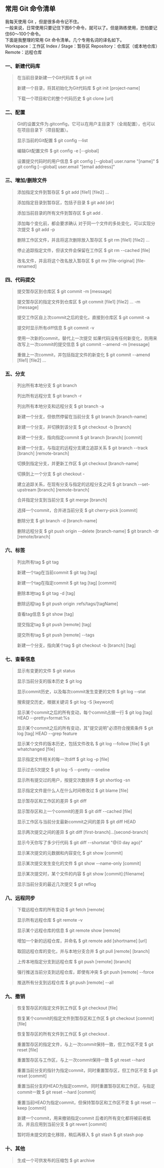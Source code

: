 ## 常用 Git 命令清单  
我每天使用 Git ，但是很多命令记不住。  
一般来说，日常使用只要记住下图6个命令，就可以了。但是熟练使用，恐怕要记住60～100个命令。  
下面是我整理的常用 Git 命令清单。几个专用名词的译名如下。  
Workspace：工作区 Index / Stage：暂存区 Repository：仓库区（或本地仓库）Remote：远程仓库  
### 一、新建代码库

> 在当前目录新建一个Git代码库
> $ git init
>
> 新建一个目录，将其初始化为Git代码库
> $ git init [project-name]
>
> 下载一个项目和它的整个代码历史
> $ git clone [url]

### 二、配置  
> Git的设置文件为.gitconfig，它可以在用户主目录下（全局配置），也可以在项目目录下（项目配置）。
>
> 显示当前的Git配置
> $ git config --list
>
> 编辑Git配置文件
> $ git config -e [--global]
>
> 设置提交代码时的用户信息
> $ git config [--global] user.name "[name]"
> $ git config [--global] user.email "[email address]"

### 三、增加/删除文件  
> 添加指定文件到暂存区
> $ git add [file1] [file2] ...
>
> 添加指定目录到暂存区，包括子目录
> $ git add [dir]
>
> 添加当前目录的所有文件到暂存区
> $ git add .
>
> 添加每个变化前，都会要求确认
> 对于同一个文件的多处变化，可以实现分次提交
> $ git add -p
>
> 删除工作区文件，并且将这次删除放入暂存区
> $ git rm [file1] [file2] ...
>
> 停止追踪指定文件，但该文件会保留在工作区
> $ git rm --cached [file]
>
> 改名文件，并且将这个改名放入暂存区
> $ git mv [file-original] [file-renamed]

### 四、代码提交  
> 提交暂存区到仓库区
> $ git commit -m [message]
>
> 提交暂存区的指定文件到仓库区
> $ git commit [file1] [file2] ... -m [message]
>
> 提交工作区自上次commit之后的变化，直接到仓库区
> $ git commit -a
>
> 提交时显示所有diff信息
> $ git commit -v
>
> 使用一次新的commit，替代上一次提交
> 如果代码没有任何新变化，则用来改写上一次commit的提交信息
> $ git commit --amend -m [message]
>
> 重做上一次commit，并包括指定文件的新变化
> $ git commit --amend [file1] [file2] ...

### 五、分支  
> 列出所有本地分支
> $ git branch
>
> 列出所有远程分支
> $ git branch -r
>
> 列出所有本地分支和远程分支
> $ git branch -a
>
> 新建一个分支，但依然停留在当前分支
> $ git branch [branch-name]
>
> 新建一个分支，并切换到该分支
> $ git checkout -b [branch]
>
> 新建一个分支，指向指定commit
> $ git branch [branch] [commit]
>
> 新建一个分支，与指定的远程分支建立追踪关系
> $ git branch --track [branch] [remote-branch]
>
> 切换到指定分支，并更新工作区
> $ git checkout [branch-name]
>
> 切换到上一个分支
> $ git checkout -
>
> 建立追踪关系，在现有分支与指定的远程分支之间
> $ git branch --set-upstream [branch] [remote-branch]
>
> 合并指定分支到当前分支
> $ git merge [branch]
>
> 选择一个commit，合并进当前分支
> $ git cherry-pick [commit]
>
> 删除分支
> $ git branch -d [branch-name]
>
> 删除远程分支
> $ git push origin --delete [branch-name]
> $ git branch -dr [remote/branch]

### 六、标签

> 列出所有tag
> $ git tag
>
> 新建一个tag在当前commit
> $ git tag [tag]
>
> 新建一个tag在指定commit
> $ git tag [tag] [commit]
>
> 删除本地tag
> $ git tag -d [tag]
>
> 删除远程tag
> $ git push origin :refs/tags/[tagName]
>
> 查看tag信息
> $ git show [tag]
>
> 提交指定tag
> $ git push [remote] [tag]
>
> 提交所有tag
> $ git push [remote] --tags
>
> 新建一个分支，指向某个tag
> $ git checkout -b [branch] [tag]

### 七、查看信息

> 显示有变更的文件
> $ git status
>
> 显示当前分支的版本历史
> $ git log
>
> 显示commit历史，以及每次commit发生变更的文件
> $ git log --stat
>
> 搜索提交历史，根据关键词
> $ git log -S [keyword]
>
> 显示某个commit之后的所有变动，每个commit占据一行
> $ git log [tag] HEAD --pretty=format:%s
>
> 显示某个commit之后的所有变动，其"提交说明"必须符合搜索条件
> $ git log [tag] HEAD --grep feature
>
> 显示某个文件的版本历史，包括文件改名
> $ git log --follow [file]
> $ git whatchanged [file]
>
> 显示指定文件相关的每一次diff
> $ git log -p [file]
>
> 显示过去5次提交
> $ git log -5 --pretty --oneline
>
> 显示所有提交过的用户，按提交次数排序
> $ git shortlog -sn
>
> 显示指定文件是什么人在什么时间修改过
> $ git blame [file]
>
> 显示暂存区和工作区的差异
> $ git diff
>
> 显示暂存区和上一个commit的差异
> $ git diff --cached [file]
>
> 显示工作区与当前分支最新commit之间的差异
> $ git diff HEAD
>
> 显示两次提交之间的差异
> $ git diff [first-branch]...[second-branch]
>
> 显示今天你写了多少行代码
> $ git diff --shortstat "@{0 day ago}"
>
> 显示某次提交的元数据和内容变化
> $ git show [commit]
>
> 显示某次提交发生变化的文件
> $ git show --name-only [commit]
>
> 显示某次提交时，某个文件的内容
> $ git show [commit]:[filename]
>
> 显示当前分支的最近几次提交
> $ git reflog

### 八、远程同步

> 下载远程仓库的所有变动
> $ git fetch [remote]
>
> 显示所有远程仓库
> $ git remote -v
>
> 显示某个远程仓库的信息
> $ git remote show [remote]
>
> 增加一个新的远程仓库，并命名
> $ git remote add [shortname] [url]
>
> 取回远程仓库的变化，并与本地分支合并
> $ git pull [remote] [branch]
>
> 上传本地指定分支到远程仓库
> $ git push [remote] [branch]
>
> 强行推送当前分支到远程仓库，即使有冲突
> $ git push [remote] --force
>
> 推送所有分支到远程仓库
> $ git push [remote] --all

### 九、撤销  
> 恢复暂存区的指定文件到工作区
> $ git checkout [file]
>
> 恢复某个commit的指定文件到暂存区和工作区
> $ git checkout [commit] [file]
>
> 恢复暂存区的所有文件到工作区
> $ git checkout .
>
> 重置暂存区的指定文件，与上一次commit保持一致，但工作区不变
> $ git reset [file]
>
> 重置暂存区与工作区，与上一次commit保持一致
> $ git reset --hard
>
> 重置当前分支的指针为指定commit，同时重置暂存区，但工作区不变
> $ git reset [commit]
>
> 重置当前分支的HEAD为指定commit，同时重置暂存区和工作区，与指定commit一致
> $ git reset --hard [commit]
>
> 重置当前HEAD为指定commit，但保持暂存区和工作区不变
> $ git reset --keep [commit]
>
> 新建一个commit，用来撤销指定commit
> 后者的所有变化都将被前者抵消，并且应用到当前分支
> $ git revert [commit]
>
> 暂时将未提交的变化移除，稍后再移入
> $ git stash
> $ git stash pop

### 十、其他  
> 生成一个可供发布的压缩包
> $ git archive

